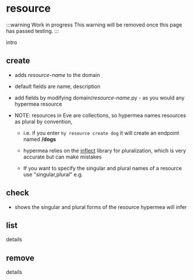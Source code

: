 # resource

:::warning Work in progress
<centered-image src="/img/work-in-progress.png" />
This warning will be removed once this page has passed testing.
:::

intro

## create

* adds *resource-name* to the domain

* default fields are name, description

* add fields by modifying domain/*resource-name*.py - as you would any hypermea resource

* NOTE: resources in Eve are collections, so hypermea names resources as plural by convention,

    * i.e. if you enter `hy resource create dog` it will create an endpoint named **/dogs**

    * hypermea relies on the [inflect](https://pypi.org/project/inflect/) library for pluralization, which is very accurate but can make mistakes

    * If you want to specify the singular and plural names of a resource use "singular,plural" e.g.

## check

* shows the singular and plural forms of the resource hypermea will infer

## list

details

## remove

details
